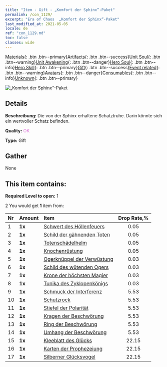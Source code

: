 ```yaml
---
title: "Item - Gift - „Komfort der Sphinx“-Paket"
permalink: /con_1129/
excerpt: "Era of Chaos  „Komfort der Sphinx“-Paket"
last_modified_at: 2021-05-05
locale: de
ref: "con_1129.md"
toc: false
classes: wide
---
```

 [Materials](/ItemsDE/){: .btn .btn--primary}[Artifacts](/ItemsDE/Artifacts/){: .btn .btn--success}[Unit Soul](/ItemsDE/UnitSoul/){: .btn .btn--warning}[Unit Awakening](/ItemsDE/UnitAwakening/){: .btn .btn--danger}[Hero Soul](/ItemsDE/HeroSoul/){: .btn .btn--info}[Hero Skill](/ItemsDE/HeroSkill/){: .btn .btn--primary}[Gift](/ItemsDE/Gift/){: .btn .btn--success}[Event related](/ItemsDE/Events/){: .btn .btn--warning}[Avatars](/ItemsDE/Avatars/){: .btn .btn--danger}[Consumables](/ItemsDE/Consumables/){: .btn .btn--info}[Unknown](/ItemsDE/Unknown/){: .btn .btn--primary}

 ![„Komfort der Sphinx“-Paket](/images/t/i_907002.png)

## Details
 **Beschreibung:** Die von der Sphinx erhaltene Schatztruhe. Darin könnte sich ein wertvoller Schatz befinden.

 **Quality:** <span style="color: #DA70D6">OK</span>

 **Type:** Gift

## Gather

  None

## This item contains:

 **Required Level to open:** 1

 2 You would get **1** item  from:

  | Nr | Amount |     Item    | Drop Rate,% |
  |:---|:-------|:------------|:---------:|
  | 1 |  **1x** | [Schwert des Höllenfeuers](/ItemsDE/art_121/) | 0.05 | 
  | 2 |  **1x** | [Schild der gähnenden Toten](/ItemsDE/art_122/) | 0.05 | 
  | 3 |  **1x** | [Totenschädelhelm](/ItemsDE/art_123/) | 0.05 | 
  | 4 |  **1x** | [Knochenrüstung](/ItemsDE/art_124/) | 0.05 | 
  | 5 |  **1x** | [Ogerknüppel der Verwüstung](/ItemsDE/art_125/) | 0.03 | 
  | 6 |  **1x** | [Schild des wütenden Ogers](/ItemsDE/art_126/) | 0.03 | 
  | 7 |  **1x** | [Krone der höchsten Magier](/ItemsDE/art_127/) | 0.03 | 
  | 8 |  **1x** | [Tunika des Zyklopenkönigs](/ItemsDE/art_128/) | 0.03 | 
  | 9 |  **1x** | [Schmuck der Interferenz](/ItemsDE/art_118/) | 5.53 | 
  | 10 |  **1x** | [Schutzrock](/ItemsDE/art_119/) | 5.53 | 
  | 11 |  **1x** | [Stiefel der Polarität](/ItemsDE/art_120/) | 5.53 | 
  | 12 |  **1x** | [Kragen der Beschwörung](/ItemsDE/art_115/) | 5.53 | 
  | 13 |  **1x** | [Ring der Beschwörung](/ItemsDE/art_116/) | 5.53 | 
  | 14 |  **1x** | [Umhang der Beschwörung](/ItemsDE/art_117/) | 5.53 | 
  | 15 |  **1x** | [Kleeblatt des Glücks](/ItemsDE/art_109/) | 22.15 | 
  | 16 |  **1x** | [Karten der Prophezeiung](/ItemsDE/art_110/) | 22.15 | 
  | 17 |  **1x** | [Silberner Glücksvogel](/ItemsDE/art_111/) | 22.15 | 
